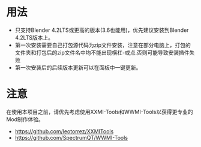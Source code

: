 # 用法

- 只支持Blender 4.2LTS或更高的版本(3.6也能用)，优先建议安装到Blender 4.2LTS版本上。
- 第一次安装需要自己打包源代码为zip文件安装，注意在部分电脑上，打包的文件夹和打包后的zip文件名中均不能出现横杠-或点.否则可能导致安装插件失败
- 第一次安装后的后续版本更新可以在面板中一键更新。


# 注意

在使用本项目之前，请优先考虑使用XXMI-Tools和WWMI-Tools以获得更专业的Mod制作体验。

- https://github.com/leotorrez/XXMITools
- https://github.com/SpectrumQT/WWMI-Tools




